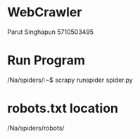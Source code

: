 # WebCrawler
Parut Singhapun
5710503495

# Run Program
/Na/spiders/:~$ scrapy runspider spider.py

# robots.txt location
/Na/spiders/robots/